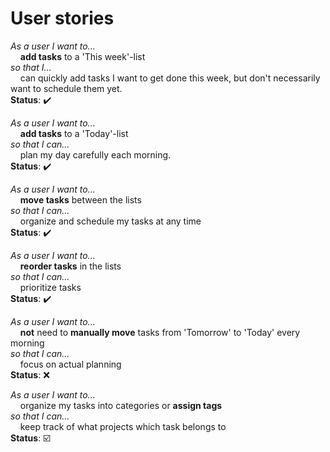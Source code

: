 # User stories

_As a user I want to..._  
&nbsp;&nbsp;&nbsp;&nbsp;**add tasks** to a 'This week'-list  
_so that I..._  
&nbsp;&nbsp;&nbsp;&nbsp;can quickly add tasks I want to get done this week, but don't necessarily want to schedule them yet.  
**Status**: :heavy_check_mark:

_As a user I want to..._  
&nbsp;&nbsp;&nbsp;&nbsp;**add tasks** to a 'Today'-list  
_so that I can..._  
&nbsp;&nbsp;&nbsp;&nbsp;plan my day carefully each morning.  
**Status**: :heavy_check_mark:

_As a user I want to..._  
&nbsp;&nbsp;&nbsp;&nbsp;**move tasks** between the lists  
_so that I can..._  
&nbsp;&nbsp;&nbsp;&nbsp;organize and schedule my tasks at any time  
**Status**: :heavy_check_mark:

_As a user I want to..._  
&nbsp;&nbsp;&nbsp;&nbsp;**reorder tasks** in the lists  
_so that I can..._  
&nbsp;&nbsp;&nbsp;&nbsp;prioritize tasks  
**Status**: :heavy_check_mark:

_As a user I want to..._  
&nbsp;&nbsp;&nbsp;&nbsp;**not** need to **manually move** tasks from 'Tomorrow' to 'Today' every morning  
_so that I can..._  
&nbsp;&nbsp;&nbsp;&nbsp;focus on actual planning  
**Status**: :x:

_As a user I want to..._  
&nbsp;&nbsp;&nbsp;&nbsp;organize my tasks into categories or **assign tags**  
_so that I can..._  
&nbsp;&nbsp;&nbsp;&nbsp;keep track of what projects which task belongs to  
**Status**: :ballot_box_with_check:

